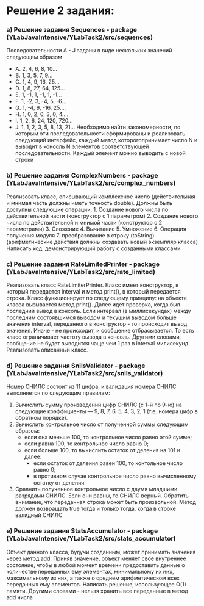 # Решение 2 задания:
### a) Решение задания Sequences - package (YLabJavaIntensive/YLabTask2/src/sequences)
Последовательности A - J заданы в виде нескольких значений следующим образом 
- A. 2,  4,  6,   8,  10... 
- B. 1,  3,  5,   7,   9... 
- C. 1,  4,  9,  16,  25... 
- D. 1,  8, 27,  64, 125... 
- E. 1, -1,  1,  -1,   1,  -1... 
- F. 1, -2,  3,  -4,   5,  -6... 
- G. 1, -4,  9, -16,  25.... 
- H. 1,  0,  2,   0,   3,   0,  4.... 
- I. 1,  2,  6,  24, 120, 720... 
- J. 1,  1,  2,   3,   5,   8, 13, 21… 
Необходимо найти закономерности, по которым эти последовательности сформированы 
и реализовать следующий интерфейс, каждый метод которогопринимает число N и выводит
в консоль N элементов соответствующей последовательности. Каждый элемент можно выводить с новой строки

### b) Решение задания ComplexNumbers - package (YLabJavaIntensive/YLabTask2/src/complex_numbers)
Реализовать класс, описывающий комплексное число (действительная и мнимая часть должны иметь точность double). 
Должны быть доступны следующие операции: 
    1. Cоздание нового числа по действительной части (конструктор с 1 параметром) 
    2. Создание нового числа по действительной и мнимой части (конструктор с 2 параметрами) 
    3. Сложение 
    4. Вычитание 
    5. Умножение 
    6. Операция получения модуля 
    7. преобразование в строку (toString) (арифметические действия должны создавать новый экземпляр класса)
Написать код, демонстрирующий работу с созданными классами

### c) Решение задания RateLimitedPrinter - package (YLabJavaIntensive/YLabTask2/src/rate_limited)
Реализовать класс RateLimiterPrinter. Класс имеет конструктор, в который передается interval и метод print(), в который передается строка. 
Класс функционирует по следующему принципу: на объекте класса вызывается метод print(). Далее идет проверка, когда был последний вывод в консоль. 
Если интервал (в миллисекундах) между последним состоявшимся выводом и текущим выводом больше значения interval, 
переданного в конструктор - то происходит вывод значения. Иначе - не происходит, и сообщение отбрасывается. 
То есть класс ограничивает частоту вывода в консоль. Другими словами, сообщение не будет выводится чаще чем 1 раз в interval милисекунд. Реализовать описанный класс.

### d) Решение задания SnilsValidator - package (YLabJavaIntensive/YLabTask2/src/snils_validator)
Номер СНИЛС состоит из 11 цифра, и валидация номера СНИЛС выполняется по следующим правилам:

1) Вычислить сумму произведений цифр СНИЛС (с 1-й по 9-ю) на следующие коэффициенты — 9, 8, 7, 6, 5, 4, 3, 2, 1 (т.е. номера цифр в обратном порядке).
2) Вычислить контрольное число от полученной суммы следующим образом:
    - если она меньше 100, то контрольное число равно этой сумме;
    - если равна 100, то контрольное число равно 0;
    - если больше 100, то вычислить остаток от деления на 101 и далее:
        - если остаток от деления равен 100, то контольное число равно 0;
        - в противном случае контрольное число равно вычисленному остатку от деления.
3) Сравнить полученное контрольное число с двумя младшими разрядами СНИЛС. Если они равны, то СНИЛС верный.
Обратить внимание, что переданная строка может быть произвольной. Метод должен возвращать true тогда и только тогда, когда в строке валидный СНИЛС

### e) Решение задания StatsAccumulator - package (YLabJavaIntensive/YLabTask2/src/stats_accumulator)
Объект данного класса, будучи созданным, может принимать значения через метод add. Приняв значение, объект меняет свое внутреннее состояние, 
чтобы в любой момент времени предоставить данные о количестве переданных ему элементах, минимальному их них, максимальному из них, 
а также о среднем арифметическом всех переданных ему элементов. Написать решение, использующее O(1) памяти. 
Другими словами - нельзя хранить все переданные в метод add числа
